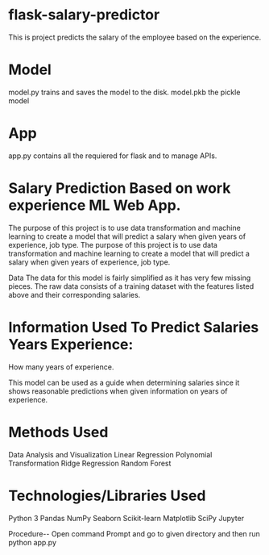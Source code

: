 # flask-salary-predictor
This is project predicts the salary of the employee based on the experience.

# Model
model.py trains and saves the model to the disk.
model.pkb the pickle model 

# App
app.py contains all the requiered for flask and to manage APIs.

# Salary Prediction Based on work experience ML Web App.
The purpose of this project is to use data transformation and machine learning to create a model that will predict a salary when given years of experience, job type. The purpose of this project is to use data transformation and machine learning to create a model that will predict a salary when given years of experience, job type.

Data The data for this model is fairly simplified as it has very few missing pieces. The raw data consists of a training dataset with the features listed above and their corresponding salaries.

# Information Used To Predict Salaries Years Experience: 
How many years of experience.

This model can be used as a guide when determining salaries since it shows reasonable predictions when given information on years of experience.

# Methods Used
Data Analysis and Visualization
Linear Regression
Polynomial Transformation
Ridge Regression
Random Forest

# Technologies/Libraries Used
Python 3
Pandas
NumPy
Seaborn
Scikit-learn
Matplotlib
SciPy
Jupyter



Procedure--
Open command Prompt and go to given directory and then run python app.py
